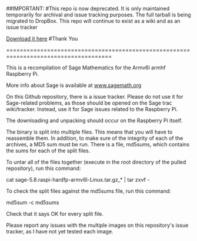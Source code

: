 ##IMPORTANT:
#This repo is now deprecated.
It is only maintained temporarily for archival and issue tracking purposes.
The full tarball is being migrated to DropBox.
This repo will continue to exist as a wiki and as an issue tracker

[Download it here](https://dl.dropboxusercontent.com/s/7z6qry2cu06dhfp/sage-5.8.raspi-hardfp-armv6l-Linux.tar.gz?dl=1&token_hash=AAFSlOce7sCdyBdThWZCcbhEW7Ez0TvhE8GDnWX5Y9KABQ)
#Thank You

=====================================================================================

This is a recompilation of Sage Mathematics for the Armv6l armhf Raspberry Pi.

More info about Sage is available at www.sagemath.org

On this Github repository, there is a issue tracker.
Please do not use it for Sage-related problems, as those should be opened on the Sage trac wiki/tracker.
Instead, use it for Sage issues related to the Raspberry Pi.

The downloading and unpacking should occur on the Raspberry Pi itself.

The binary is split into multiple files.
This means that you will have to reassemble them.
In addition, to make sure of the integrity of each of the archives, a MD5 sum must be run. There is a file, md5sums, which contains the sums for each of the split files. 

To untar all of the files together (execute in the root directory of the pulled repository), run this command:

cat sage-5.8.raspi-hardfp-armv6l-Linux.tar.gz_* | tar zxvf -

To check the split files against the md5sums file, run this command:

md5sum -c md5sums

Check that it says OK for every split file.

Please report any issues with the multiple images on this repository's issue tracker, as I have not yet tested each image.


